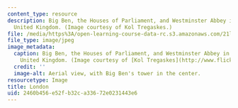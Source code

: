 ```yaml
---
content_type: resource
description: Big Ben, the Houses of Parliament, and Westminster Abbey in London, England,
  United Kingdom. (Image courtesy of Kol Tregaskes.)
file: /media/https%3A/open-learning-course-data-rc.s3.amazonaws.com/21l-488-contemporary-literature-british-novels-now-spring-2007/2460b456e52fb32ca33672e0231443e6_21l-488s07.jpg
file_type: image/jpeg
image_metadata:
  caption: Big Ben, the Houses of Parliament, and Westminster Abbey in London, England,
    United Kingdom. (Image courtesy of [Kol Tregaskes](http://www.flickr.com/photos/koltregaskes/).)
  credit: ''
  image-alt: Aerial view, with Big Ben's tower in the center.
resourcetype: Image
title: London
uid: 2460b456-e52f-b32c-a336-72e0231443e6
---
```

